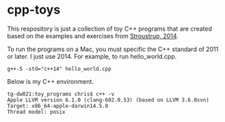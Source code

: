 # cpp-toys
This respository is just a collection of toy C++ programs that are created based on the examples and exercises from [Stroustrup, 2014](http://www.stroustrup.com/Programming/).

To run the programs on a Mac, you must specific the C++ standard of 2011 or later. I just use 2014. For example, to run hello_world.cpp. 

```
g++-5 -std="c++14" hello_world.cpp
```

Below is my C++ environment.

```
tg-dw021:toy_programs chris$ c++ -v
Apple LLVM version 6.1.0 (clang-602.0.53) (based on LLVM 3.6.0svn)
Target: x86_64-apple-darwin14.5.0
Thread model: posix
```
